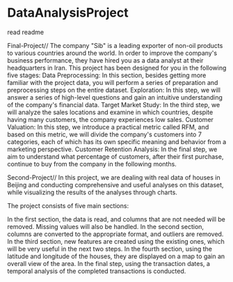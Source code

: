 # DataAnalysisProject
read readme 

Final-Project//
The company "Sib" is a leading exporter of non-oil products to various countries around the world. In order to improve the company's business performance, they have hired you as a data analyst at their headquarters in Iran.
This project has been designed for you in the following five stages:
Data Preprocessing: In this section, besides getting more familiar with the project data, you will perform a series of preparation and preprocessing steps on the entire dataset.
Exploration: In this step, we will answer a series of high-level questions and gain an intuitive understanding of the company's financial data.
Target Market Study: In the third step, we will analyze the sales locations and examine in which countries, despite having many customers, the company experiences low sales.
Customer Valuation: In this step, we introduce a practical metric called RFM, and based on this metric, we will divide the company's customers into 7 categories, each of which has its own specific meaning and behavior from a marketing perspective.
Customer Retention Analysis: In the final step, we aim to understand what percentage of customers, after their first purchase, continue to buy from the company in the following months.


Second-Project//
In this project, we are dealing with real data of houses in Beijing and conducting comprehensive and useful analyses on this dataset, while visualizing the results of the analyses through charts.

The project consists of five main sections:

In the first section, the data is read, and columns that are not needed will be removed. Missing values will also be handled.
In the second section, columns are converted to the appropriate format, and outliers are removed.
In the third section, new features are created using the existing ones, which will be very useful in the next two steps.
In the fourth section, using the latitude and longitude of the houses, they are displayed on a map to gain an overall view of the area.
In the final step, using the transaction dates, a temporal analysis of the completed transactions is conducted.
